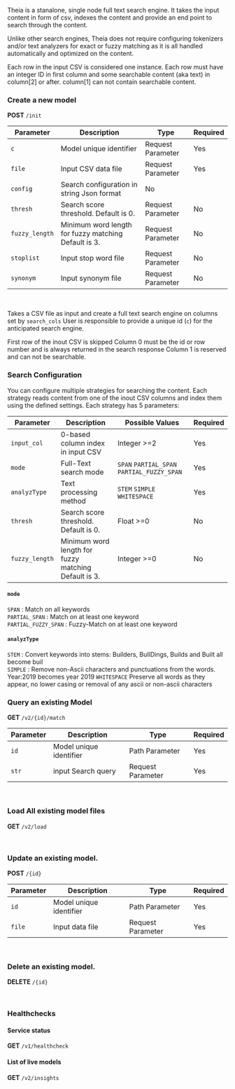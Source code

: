 Theia is a stanalone, single node full text search engine. It takes the input content in form of csv, indexes the content and provide an end point to search through the content.
&nbsp;

Unlike other search engines, Theia does not require configuring tokenizers and/or text analyzers for exact or fuzzy matching as it is all handled automatically and optimized on the content.
&nbsp;

Each row in the input CSV is considered one instance. Each row must have an integer ID in first column and some searchable content (aka text) in column[2] or after. column[1] can not contain searchable content.

### Create a new model
**POST** `/init`

| Parameter | Description | Type |Required |
| --------- | ---- | -------- | ---------|
|`c` | Model unique identifier | Request Parameter| Yes|
|`file` | Input CSV data file | Request Parameter |Yes|
|`config` | Search configuration in string Json format |No|
|`thresh` | Search score threshold. Default is 0. | Request Parameter|No|
|`fuzzy_length` | Minimum word length for fuzzy matching Default is 3.| Request Parameter |No|
|`stoplist` | Input stop word file | Request Parameter |No|
|`synonym` | Input synonym file | Request Parameter |No|

&nbsp;
&nbsp;

Takes a CSV file as input and create a full text search engine on columns set by `search_cols`
User is responsible to provide a unique id (`c`) for the anticipated search engine.
&nbsp;

First row of the inout CSV is skipped
Column 0 must be the id or row number and is always returned in the search response
Column 1 is reserved and can not be searchable.

### Search Configuration ###

You can configure multiple strategies for searching the content. Each strategy reads content from one of the inout CSV columns and index them using
the defined settings. Each strategy has 5 parameters:


| Parameter | Description | Possible Values |Required |
| --------- | ---- | -------- | ---------|
|`input_col` | 0-based column index in input CSV | Integer >=2| Yes|
|`mode` | Full-Text search mode| `SPAN` `PARTIAL_SPAN` `PARTIAL_FUZZY_SPAN` | Yes|
|`analyzType` | Text processing method| `STEM` `SIMPLE` `WHITESPACE` | Yes|
|`thresh` | Search score threshold. Default is 0. | Float >=0|No|
|`fuzzy_length` | Minimum word length for fuzzy matching Default is 3.| Integer >=0 |No|


#### `mode` ####

`SPAN` : Match on all keywords  <br />
`PARTIAL_SPAN` : Match on at least one keyword  <br />
`PARTIAL_FUZZY_SPAN` : Fuzzy-Match on at least one keyword  <br />


#### `analyzType` ####

`STEM` : Convert keywords into stems: Builders, BuIlDings, Builds and Built all become buil <br />
`SIMPLE` : Remove non-Ascii characters and punctuations from the words. Year:2019 becomes year 2019
`WHITESPACE` Preserve all words as they appear, no lower casing or removal of any ascii or non-ascii characters

### Query an existing Model

**GET** `/v2/{id}/match`

| Parameter | Description | Type |Required |
| --------- | ---- | -------- | ---------|
|`id` | Model unique identifier | Path Parameter| Yes|
|`str` | input Search query| Request Parameter | Yes|

&nbsp;
&nbsp;


### Load All existing model files
**GET** `/v2/load`

&nbsp;
&nbsp;

### Update an existing model.

**POST** `/{id}`

| Parameter | Description | Type |Required |
| --------- | ---- | -------- | ---------|
|`id` | Model unique identifier | Path Parameter| Yes|
|`file` | Input data file | Request Parameter |Yes|

&nbsp;
&nbsp;

### Delete an existing model.

**DELETE** `/{id}`

&nbsp;
&nbsp;

### Healthchecks

#### Service status
**GET** `/v1/healthcheck`

#### List of live models
**GET** `/v2/insights`




